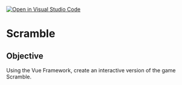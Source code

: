 [![Open in Visual Studio Code](https://classroom.github.com/assets/open-in-vscode-f059dc9a6f8d3a56e377f745f24479a46679e63a5d9fe6f495e02850cd0d8118.svg)](https://classroom.github.com/online_ide?assignment_repo_id=7241841&assignment_repo_type=AssignmentRepo)
# Scramble

## Objective
Using the Vue Framework, create an interactive version of the game Scramble.
